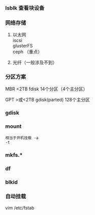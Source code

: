 ### lsblk 查看块设备

### 网络存储 
1. 以太网  
    iscsi  
    glusterFS  
    ceph  （重点）

2. 光纤（一般涉及不到）

### 分区方案

MBR <2TB fdisk      14个分区（4个主分区）

GPT >或<2TB gdisk(parted) 128个主分区


### 

### gdisk

### mount 

    相当于开机挂载 -a
    -t

### mkfs.*

### df

### blkid

### 自动挂载

   vim /etc/fstab